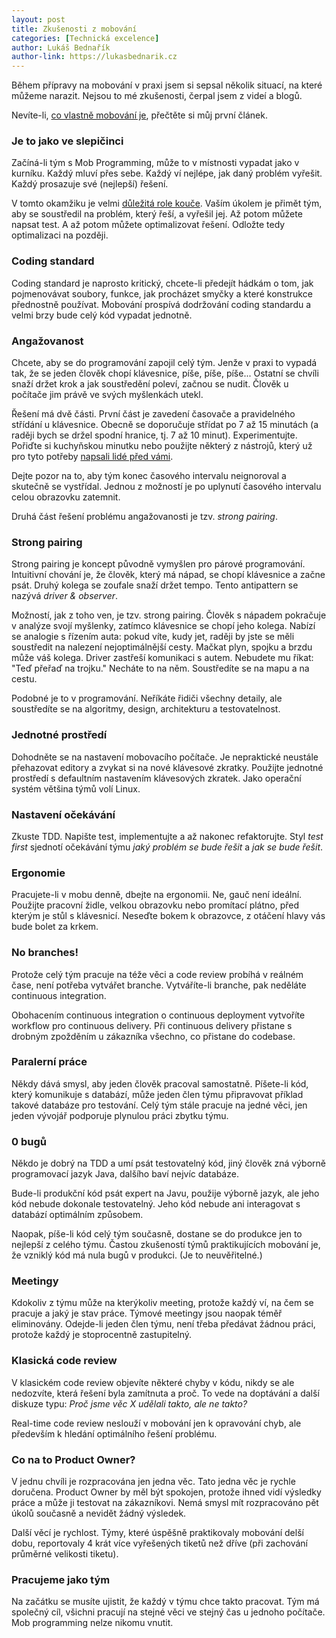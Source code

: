 ```yaml
---
layout: post
title: Zkušenosti z mobování
categories: [Technická excelence]
author: Lukáš Bednařík
author-link: https://lukasbednarik.cz
---
```


Během přípravy na mobování v praxi jsem si sepsal několik situací, na které
můžeme narazit. Nejsou to mé zkušenosti, čerpal jsem z videí a blogů.

<!--more-->

Nevíte-li, [co vlastně mobování je](/mob-programming-dejte-mu-sanci/), přečtěte si můj první článek.

### Je to jako ve slepičinci

Začíná-li tým s Mob Programming, může to v místnosti vypadat jako v kurníku.
Každý mluví přes sebe. Každý ví nejlépe, jak daný problém vyřešit. Každý prosazuje své (nejlepší) řešení.

V tomto okamžiku je velmi [důležitá role kouče](/co-dela-technicky-kouc/). Vaším úkolem je přimět tým, aby se soustředil na problém,
který řeší, a vyřešil jej. Až potom můžete napsat test. A až potom můžete optimalizovat řešení.
Odložte tedy optimalizaci na později.

### Coding standard

Coding standard je naprosto kritický, chcete-li předejít hádkám o tom, jak pojmenovávat soubory,
funkce, jak procházet smyčky a které konstrukce přednostně používat.
Mobování prospívá dodržování coding standardu a velmi brzy bude celý kód vypadat jednotně.

### Angažovanost

Chcete, aby se do programování zapojil celý tým. Jenže v praxi to vypadá tak, že se jeden člověk chopí
klávesnice, píše, píše, píše... Ostatní se chvíli snaží držet krok a jak soustředění poleví, začnou se nudit.
Člověk u počítače jim právě ve svých myšlenkách utekl.

Řešení má dvě části. První část je zavedení časovače a pravidelného střídání u klávesnice.
Obecně se doporučuje střídat po 7 až 15 minutách (a raději bych se držel spodní hranice, tj. 7 až 10 minut).
Experimentujte. Pořiďte si kuchyňskou minutku nebo použijte některý z nástrojů, který už pro tyto potřeby
[napsali lidé před vámi](https://github.com/search?q=mob+timer).

Dejte pozor na to, aby tým konec časového intervalu neignoroval a skutečně se vystřídal.
Jednou z možností je po uplynutí časového intervalu celou obrazovku zatemnit.

Druhá část řešení problému angažovanosti je tzv. *strong pairing*.

### Strong pairing

Strong pairing je koncept původně vymyšlen pro párové programování. Intuitivní chování je, že člověk, který má nápad,
se chopí klávesnice a začne psát. Druhý kolega se zoufale snaží držet tempo.
Tento antipattern se nazývá *driver & observer*.

Možností, jak z toho ven, je tzv. strong pairing. Člověk s nápadem pokračuje v analýze svojí myšlenky, zatímco
klávesnice se chopí jeho kolega. Nabízí se analogie s řízením auta: pokud víte, kudy jet, raději by
jste se měli soustředit na nalezení nejoptimálnější cesty. Mačkat plyn, spojku a brzdu může váš kolega.
Driver zastřeší komunikaci s autem. Nebudete mu říkat: "Teď přeřaď na trojku." Necháte to na něm.
Soustředíte se na mapu a na cestu.

Podobné je to v programování. Neříkáte řidiči všechny detaily, ale soustředíte se na algoritmy,
design, architekturu a testovatelnost.

### Jednotné prostředí

Dohodněte se na nastavení mobovacího počítače. Je nepraktické neustále přehazovat
editory a zvykat si na nové klávesové zkratky. Použijte jednotné prostředí s defaultním
nastavením klávesových zkratek. Jako operační systém většina týmů volí Linux.

### Nastavení očekávání

Zkuste TDD. Napište test, implementujte a až nakonec refaktorujte. Styl *test first*
sjednotí očekávání týmu *jaký problém se bude řešit* a *jak se bude řešit*.

### Ergonomie

Pracujete-li v mobu denně, dbejte na ergonomii. Ne, gauč není ideální. Použijte pracovní židle,
velkou obrazovku nebo promítací plátno, před kterým je stůl s klávesnicí. Neseďte bokem k obrazovce,
z otáčení hlavy vás bude bolet za krkem.

### No branches!

Protože celý tým pracuje na téže věci a code review probíhá v reálném čase, není potřeba vytvářet branche.
Vytváříte-li branche, pak neděláte continuous integration.

Obohacením continuous integration o continuous deployment vytvoříte workflow pro continuous delivery.
Při continuous delivery přistane s drobným zpožděním u zákazníka všechno, co přistane do codebase.

### Paralerní práce

Někdy dává smysl, aby jeden člověk pracoval samostatně. Píšete-li kód, který komunikuje s databází,
může jeden člen týmu připravovat příklad takové databáze pro testování. Celý tým stále pracuje na jedné věci,
jen jeden vývojář podporuje plynulou práci zbytku týmu.

### 0 bugů

Někdo je dobrý na TDD a umí psát testovatelný kód, jiný člověk zná výborně programovací jazyk Java, dalšího
baví nejvíc databáze.

Bude-li produkční kód psát expert na Javu, použije výborně jazyk, ale jeho kód nebude dokonale testovatelný.
Jeho kód nebude ani interagovat s databází optimálním způsobem.

Naopak, píše-li kód celý tým současně, dostane se do produkce jen to nejlepší z celého týmu.
Častou zkušeností týmů praktikujících mobování je, že vzniklý kód má nula bugů v produkci.
(Je to neuvěřitelné.)

### Meetingy

Kdokoliv z týmu může na kterýkoliv meeting, protože každý ví, na čem se pracuje a jaký je stav práce.
Týmové meetingy jsou naopak téměř eliminovány. Odejde-li jeden člen týmu, není třeba předávat žádnou práci,
protože každý je stoprocentně zastupitelný.

### Klasická code review

V klasickém code review objevíte některé chyby v kódu, nikdy se ale nedozvíte, která řešení byla
zamítnuta a proč. To vede na doptávání a další diskuze typu: *Proč jsme věc X udělali takto, ale ne takto?*

Real-time code review neslouží v mobování jen k opravování chyb, ale především k hledání optimálního řešení problému.

### Co na to Product Owner?

V jednu chvíli je rozpracována jen jedna věc. Tato jedna věc je rychle doručena.
Product Owner by měl být spokojen, protože ihned vidí výsledky práce a může ji testovat na zákazníkovi.
Nemá smysl mít rozpracováno pět úkolů současně a nevidět žádný výsledek.

Další věcí je rychlost. Týmy, které úspěšně praktikovaly mobování delší dobu, reportovaly 4 krát více
vyřešených tiketů než dříve (při zachování průměrné velikosti tiketu).

### Pracujeme jako tým

Na začátku se musíte ujistit, že každý v týmu chce takto pracovat. Tým má společný cíl, všichni pracují na stejné
věci ve stejný čas u jednoho počítače. Mob programming nelze nikomu vnutit.
